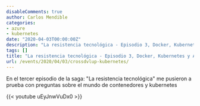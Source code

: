 ```yaml
---
disableComments: true
author: Carlos Mendible
categories:
- azure
- kubernetes
date: "2020-04-03T00:00:00Z"
description: "La resistencia tecnológica - Episodio 3, Docker, Kubernetes y Azure"
tags: []
title: "La resistencia tecnológica - Episodio 3, Docker, Kubernetes y Azure"
url: /events/2020/04/03/crossdvlup-kubernetes/
---
```


En el tercer episodio de la saga: "La resistencia tecnológica" me pusieron a prueba con preguntas sobre el mundo de  contenedores y kubernetes

{{< youtube uEyJnwVuDx0 >}}